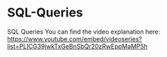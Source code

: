 # SQL-Queries
SQL Queries
You can find the video explanation here:
https://www.youtube.com/embed/videoseries?list=PLICG39jwkTxGeBnSbQr20zRwEppMaMP5h
